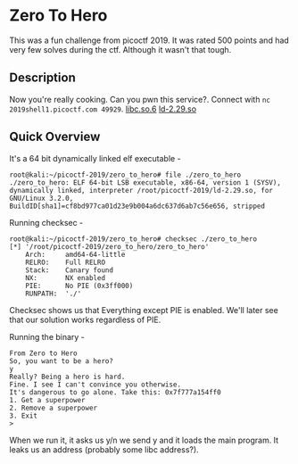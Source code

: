 # Zero To Hero
This was a fun challenge from picoctf 2019. It was rated 500 points and had very few solves during the ctf. Although it wasn't that tough.  

## Description
Now you're really cooking. Can you pwn this service?. Connect with `nc 2019shell1.picoctf.com 49929`. [libc.so.6](https://2019shell1.picoctf.com/static/40beb534349dda031d3c84a1ac1b4710/libc.so.6) [ld-2.29.so](https://2019shell1.picoctf.com/static/40beb534349dda031d3c84a1ac1b4710/ld-2.29.so)  

## Quick Overview
It's a 64 bit dynamically linked elf executable -
```console
root@kali:~/picoctf-2019/zero_to_hero# file ./zero_to_hero 
./zero_to_hero: ELF 64-bit LSB executable, x86-64, version 1 (SYSV), dynamically linked, interpreter /root/picoctf-2019/ld-2.29.so, for GNU/Linux 3.2.0, BuildID[sha1]=cf8bd977ca01d23e9b004a6dc637d6ab7c56e656, stripped
```

Running checksec -
```console
root@kali:~/picoctf-2019/zero_to_hero# checksec ./zero_to_hero 
[*] '/root/picoctf-2019/zero_to_hero/zero_to_hero'
    Arch:     amd64-64-little
    RELRO:    Full RELRO
    Stack:    Canary found
    NX:       NX enabled
    PIE:      No PIE (0x3ff000)
    RUNPATH:  './'
```
Checksec shows us that Everything except PIE is enabled. We'll later see that our solution works regardless of PIE.

Running the binary -
```console
From Zero to Hero
So, you want to be a hero?
y
Really? Being a hero is hard.
Fine. I see I can't convince you otherwise.
It's dangerous to go alone. Take this: 0x7f777a154ff0
1. Get a superpower
2. Remove a superpower
3. Exit
>
```
When we run it, it asks us y/n we send y and it loads the main program. It leaks us an address (probably some libc address?).





